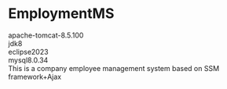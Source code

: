 # EmploymentMS
apache-tomcat-8.5.100  
jdk8  
eclipse2023  
mysql8.0.34  
This is a company employee management system based on SSM framework+Ajax
